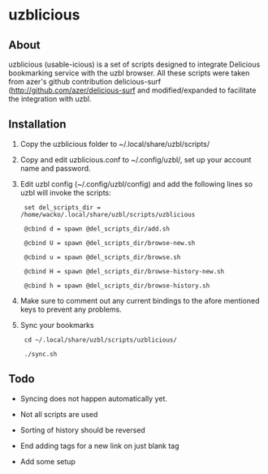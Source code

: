uzblicious
==============

About
--------------
uzblicious (usable-icious) is a set of scripts designed to integrate Delicious 
bookmarking service with the uzbl browser. All these scripts were taken from azer's github contribution delicious-surf (http://github.com/azer/delicious-surf and modified/expanded to facilitate the integration with uzbl.

Installation
--------------

1. Copy the uzblicious folder to ~/.local/share/uzbl/scripts/

2. Copy and edit uzblicious.conf to ~/.config/uzbl/, set up your account name 
and password.

3. Edit uzbl config (~/.config/uzbl/config) and add the following lines so uzbl 
will invoke the scripts:

		set del_scripts_dir = /home/wacko/.local/share/uzbl/scripts/uzblicious

		@cbind d = spawn @del_scripts_dir/add.sh

		@cbind U = spawn @del_scripts_dir/browse-new.sh

		@cbind u = spawn @del_scripts_dir/browse.sh

		@cbind H = spawn @del_scripts_dir/browse-history-new.sh

		@cbind h = spawn @del_scripts_dir/browse-history.sh

4. Make sure to comment out any current bindings to the afore mentioned keys to 
prevent any problems. 

5. Sync your bookmarks

		cd ~/.local/share/uzbl/scripts/uzblicious/

		./sync.sh

Todo
--------------

- Syncing does not happen automatically yet.

- Not all scripts are used

- Sorting of history should be reversed

- End adding tags for a new link on just blank tag

- Add some setup
